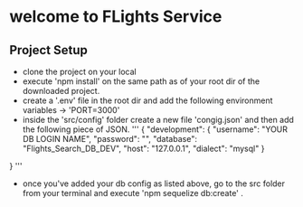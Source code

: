 # welcome to FLights Service

## Project Setup
- clone the project on your local
- execute 'npm install' on the same path as of your root dir of the downloaded project.
- create a '.env' file in the root dir and add the following environment variables
-> 'PORT=3000'
- inside the 'src/config' folder create a new file 'congig.json' and then add the following piece of JSON.
'''
{
  "development": {
    "username": "YOUR DB LOGIN NAME",
    "password": "<YOUR DB PASSWORD>",
    "database": "Flights_Search_DB_DEV",
    "host": "127.0.0.1",
    "dialect": "mysql"
  }

}
'''
- once you've added your db config as listed above, go to the src folder from your terminal and execute 'npm sequelize db:create' .
